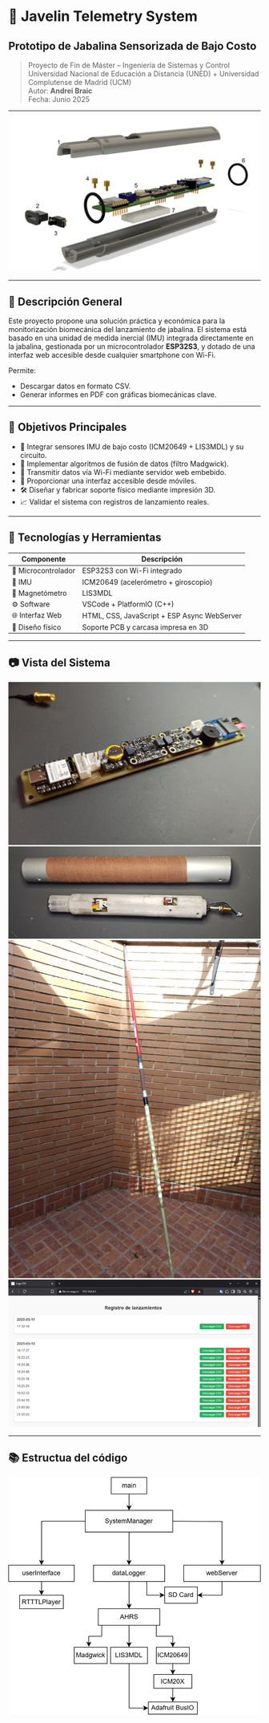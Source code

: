 # 🏹 Javelin Telemetry System

## Prototipo de Jabalina Sensorizada de Bajo Costo

> Proyecto de Fin de Máster – Ingeniería de Sistemas y Control  
> Universidad Nacional de Educación a Distancia (UNED) + Universidad Complutense de Madrid (UCM)  
> Autor: **Andrei Braic**  
> Fecha: Junio 2025  

---

![Prototipo de Jabalina Sensorizada](docs/infographics/desarrollo/hardware/planoExplosionado.png)

---

## 📌 Descripción General

Este proyecto propone una solución práctica y económica para la monitorización biomecánica del lanzamiento de jabalina. El sistema está basado en una unidad de medida inercial (IMU) integrada directamente en la jabalina, gestionada por un microcontrolador **ESP32S3**, y dotado de una interfaz web accesible desde cualquier smartphone con Wi-Fi.

Permite:
- Descargar datos en formato CSV.
- Generar informes en PDF con gráficas biomecánicas clave.

---

## 🎯 Objetivos Principales

- 🔌 Integrar sensores IMU de bajo costo (ICM20649 + LIS3MDL) y su circuito.
- 🧠 Implementar algoritmos de fusión de datos (filtro Madgwick).
- 📡 Transmitir datos vía Wi-Fi mediante servidor web embebido.
- 📱 Proporcionar una interfaz accesible desde móviles.
- 🛠️ Diseñar y fabricar soporte físico mediante impresión 3D.
- 📈 Validar el sistema con registros de lanzamiento reales.

---

## 🧰 Tecnologías y Herramientas

| Componente            | Descripción                                 |
|-----------------------|---------------------------------------------|
| 🧠 Microcontrolador    | ESP32S3 con Wi-Fi integrado                  |
| 🎯 IMU                 | ICM20649 (acelerómetro + giroscopio)        |
| 🧭 Magnetómetro        | LIS3MDL                                     |
| ⚙️ Software            | VSCode + PlatformIO (C++)                     |
| 🌐 Interfaz Web        | HTML, CSS, JavaScript + ESP Async WebServer      |
| 🧱 Diseño físico       | Soporte PCB y carcasa impresa en 3D         |

---

## 📷 Vista del Sistema

<!-- Puedes añadir imágenes reales o renders -->
![PCB](docs/infographics/desarrollo/hardware/pcb.jpg)
![Sistema ensamblado](docs/infographics/desarrollo/hardware/montaje_1.jpg)
![Jabalina Completa](docs/infographics/desarrollo/hardware/jabalinaCompleta.jpg)
![Captura Web UI](docs/infographics/desarrollo/software/capturaWeb.png)  


---

## 📚 Estructua del código

![Diagrama de clases](docs/infographics/desarrollo/software/diagramaClases.png)


